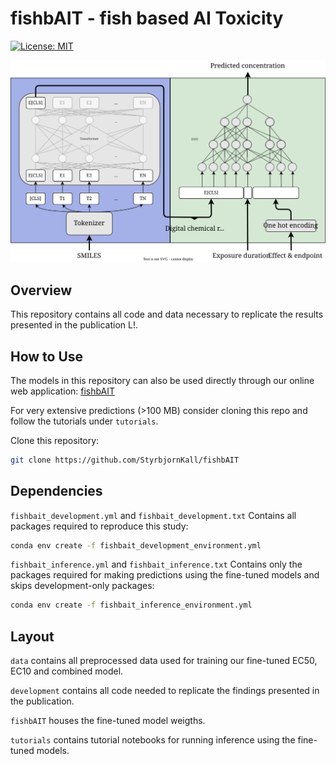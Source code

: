 # fishbAIT - fish based AI Toxicity
[![License: MIT](https://img.shields.io/badge/License-MIT-yellow.svg)](https://opensource.org/licenses/MIT)

![fishbAITe model architecture](final_model.svg)
## Overview
This repository contains all code and data necessary to replicate the results presented in the publication L!.

## How to Use
The models in this repository can also be used directly through our online web application:
[fishbAIT](https://fishbait.streamlit.app/)

For very extensive predictions (>100 MB) consider cloning this repo and follow the tutorials under `tutorials`.

Clone this repository:
```bash 
git clone https://github.com/StyrbjornKall/fishbAIT
```

## Dependencies

`fishbait_development.yml` and `fishbait_development.txt`
Contains all packages required to reproduce this study:
```bash
conda env create -f fishbait_development_environment.yml
```

`fishbait_inference.yml` and `fishbait_inference.txt`
Contains only the packages required for making predictions using the fine-tuned models and skips development-only packages:
```bash
conda env create -f fishbait_inference_environment.yml
```

## Layout
`data` contains all preprocessed data used for training our fine-tuned EC50, EC10 and combined model.

`development` contains all code needed to replicate the findings presented in the publication.

`fishbAIT` houses the fine-tuned model weigths.

`tutorials` contains tutorial notebooks for running inference using the fine-tuned models.
